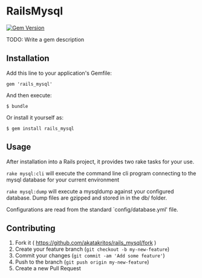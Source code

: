 # RailsMysql

[![Gem Version](https://badge.fury.io/rb/rails_mysql.svg)](http://badge.fury.io/rb/rails_mysql)

TODO: Write a gem description

## Installation

Add this line to your application's Gemfile:

    gem 'rails_mysql'

And then execute:

    $ bundle

Or install it yourself as:

    $ gem install rails_mysql

## Usage

After installation into a Rails project, it provides two rake tasks for your
use.

`rake mysql:cli` will execute the command line cli program connecting to 
the mysql database for your current environment

`rake mysql:dump` will execute a mysqldump against your configured database.
Dump files are gzipped and stored in in the db/ folder.

Configurations are read from the standard `config/database.yml' file.


## Contributing

1. Fork it ( https://github.com/akatakritos/rails_mysql/fork )
2. Create your feature branch (`git checkout -b my-new-feature`)
3. Commit your changes (`git commit -am 'Add some feature'`)
4. Push to the branch (`git push origin my-new-feature`)
5. Create a new Pull Request
